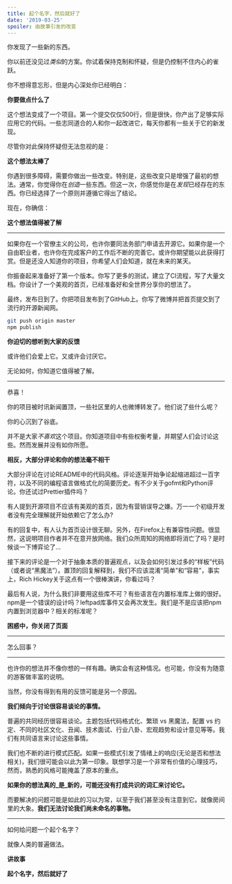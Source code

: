 ```yaml
---
title: 起个名字，然后就好了
date: '2019-03-25'
spoiler: 由故事引发的改变
---
```


你发现了一些新的东西。

你以前还没见过*类似*的方案。你试着保持克制和怀疑，但是仍控制不住内心的雀跃。

你不想得意忘形，但是内心深处你已经明白：

**你要做点什么了**

这个想法变成了一个项目。第一个提交仅仅500行，但是很快，你产出了足够实际应用它的代码。一些志同道合的人和你一起改进它，每天你都有一些关于它的新发现。

尽管你对此保持怀疑但无法忽视的是：

**这个想法太棒了**

你遇到很多障碍，需要你做出一些改变。特别是，这些改变只是增强了最初的想法。通常，你觉得你在*创造*一些东西。但这一次，你感觉你是在*发现*已经存在的东西。你已经选择了一个原则并遵循它得出了结论。

现在，你确信：

**这个想法值得被了解**

---

如果你在一个官僚主义的公司，也许你要同法务部门申请去开源它。如果你是一个自由职业者，也许你在完成客户的工作后不断的完善它。或许你期望能以此获得打赏。但是还没人知道你的项目，你希望人们会知道，就在未来的某天。

你振奋起来准备好了第一个版本。你写了更多的测试，建立了CI流程，写了大量文档。你设计了一个美观的首页，已经准备好和全世界分享你的想法了。

最终，发布日到了。你把项目发布到了GitHub上。你写了微博并把首页提交到了流行的开源新闻网。

```bash
git push origin master
npm publish
```

**你迫切的想听到大家的反馈**

或许他们会爱上它。又或许会讨厌它。

无论如何，你知道它值得被了解。

---

恭喜！

你的项目被时讯新闻置顶，一些社区里的人也微博转发了。他们说了些什么呢？

你的心沉到了谷底。

并不是大家*不喜欢*这个项目。你知道项目中有些权衡考量，并期望人们会讨论这些。然而发展并没有如你所愿。

**相反，大部分评论和你的想法毫不相干**

大部分评论在讨论README中的代码风格。评论逐渐开始争论起缩进超过一百字符，以及不同的编程语言做格式化的简要历史。有不少关于gofmt和Python评论。你还试过Prettier插件吗？

有人提到开源项目不应该有美观的首页，因为有营销误导之嫌。万一一个初级开发者没有完全理解就开始依赖它了怎么办?

有的回复中，有人认为首页设计很无聊。另外，在Firefox上有兼容性问题。很显然，这说明项目作者并不在意开放网络。我们众所周知的网络即将消亡了吗？是时候谈一下博弈论了...

接下来的评论是一个对于抽象本质的普遍观点，以及会如何引发过多的“样板”代码（或者说“黑魔法”）。置顶的回复解释到，我们不应该混淆“简单”和“容易”，事实上，Rich Hickey关于这点有一个很棒演讲，你看过吗？

最后有人说，为什么我们非要用这些库不可？有些语言在内置标准库上做的很好。npm是一个错误的设计吗？leftpad库事件又会再次发生。我们是不是应该把npm内置到浏览器中？相关的标准呢？

**困惑中，你关闭了页面**

---

怎么回事？

---

也许你的想法并不像你想的一样有趣。确实会有这种情况。也可能，你没有为随意的游客做丰富的说明。

当然，你没有得到有用的反馈可能是另一个原因。

**我们倾向于讨论很容易谈论的事情。**

普遍的共同经历很容易谈论。主题包括代码格式化、繁琐 vs 黑魔法，配置 vs 约定、不同的社区文化、丑闻、技术面试、行业八卦、宏观趋势和设计意见等等。我们有共同语言来讨论这些事情。

我们也不断的进行模式匹配。如果一些模式引发了情绪上的响应(无论是否和想法相关)，我们很可能会以此为第一印象。联想学习是一个非常有价值的心理技巧，然而，熟悉的风格可能掩盖了原本的重点。

**如果你的想法真的_是_新的，可能还没有打成共识的词汇来讨论它。**

而要解决的问题可能是如此的习以为常，以至于我们甚至没有注意到它。就像房间里的大象。**我们无法讨论我们尚未命名的事物。**


---

如何给问题一个起个名字？

就像人类的普遍做法。

**讲故事**

**起个名字，然后就好了**
